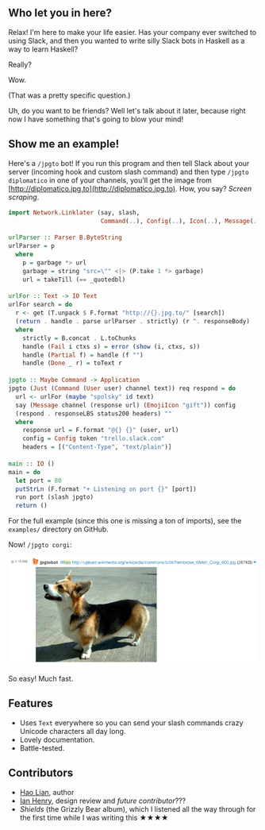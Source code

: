## Who let you in here?

Relax! I'm here to make your life easier. Has your company ever switched to using Slack, and then you wanted to write silly Slack bots in Haskell as a way to learn Haskell?

Really?

Wow.

(That was a pretty specific question.)

Uh, do you want to be friends? Well let's talk about it later, because right now I have something that's going to blow your mind!

## Show me an example!

Here's a `/jpgto` bot! If you run this program and then tell Slack
about your server (incoming hook and custom slash command) and then
type `/jpgto diplomatico` in one of your channels, you'll get the
image from [http://diplomatico.jpg.to](http://diplomatico.jpg.to). How, you say? _Screen scraping_.

```haskell
import Network.Linklater (say, slash,
                          Command(..), Config(..), Icon(..), Message(..), User(..))

urlParser :: Parser B.ByteString
urlParser = p
  where
    p = garbage *> url
    garbage = string "src=\"" <|> (P.take 1 *> garbage)
    url = takeTill (== _quotedbl)

urlFor :: Text -> IO Text
urlFor search = do
  r <- get (T.unpack $ F.format "http://{}.jpg.to/" [search])
  (return . handle . parse urlParser . strictly) (r ^. responseBody)
  where
    strictly = B.concat . L.toChunks
    handle (Fail i ctxs s) = error (show (i, ctxs, s))
    handle (Partial f) = handle (f "")
    handle (Done _ r) = toText r

jpgto :: Maybe Command -> Application
jpgto (Just (Command (User user) channel text)) req respond = do
  url <- urlFor (maybe "spolsky" id text)
  say (Message channel (response url) (EmojiIcon "gift")) config
  (respond . responseLBS status200 headers) ""
  where
    response url = F.format "@{} {}" (user, url)
    config = Config token "trello.slack.com"
    headers = [("Content-Type", "text/plain")]

main :: IO ()
main = do
  let port = 80
  putStrLn (F.format "+ Listening on port {}" [port])
  run port (slash jpgto)
  return ()
```

For the full example (since this one is missing a ton of imports), see
the `examples/` directory on GitHub.

Now! `/jpgto corgi`:

![jpgtobot in action](corgi.jpg)

So easy! Much fast.

## Features

* Uses `Text` everywhere so you can send your slash commands crazy Unicode characters all day long.
* Lovely documentation.
* Battle-tested.


## Contributors

* [Hao Lian](https://hao.codes), author
* [Ian Henry](https://ianthehenry.com), design review and _future contributor_???
* *Shields* (the Grizzly Bear album), which I listened all the way through for the first time while I was writing this ★★★★
